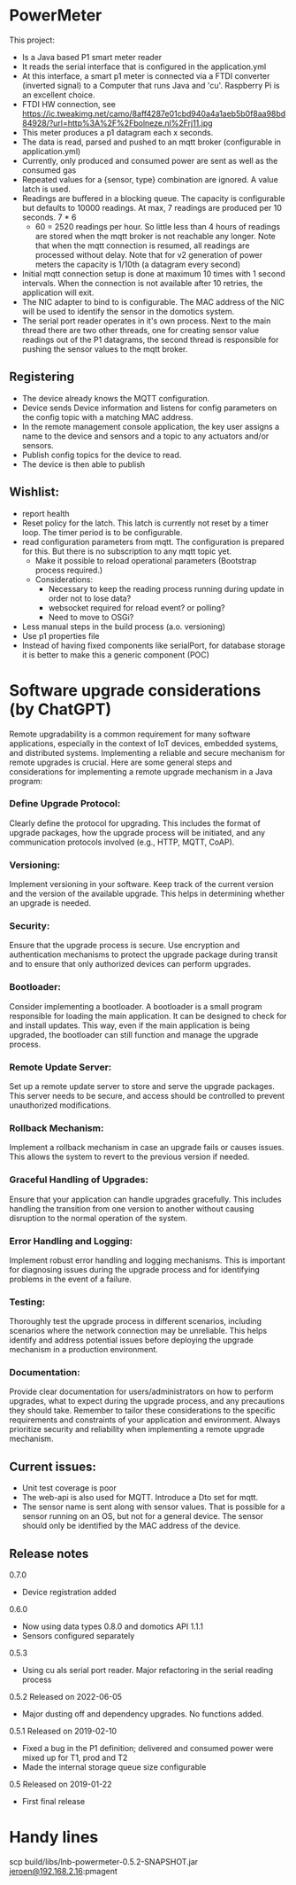 # PowerMeter

This project:

* Is a Java based P1 smart meter reader
* It reads the serial interface that is configured in the application.yml
* At this interface, a smart p1 meter is connected via a FTDI converter (inverted signal) to a Computer that runs Java
  and 'cu'. Raspberry Pi is an excellent choice.
* FTDI HW connection,
  see https://ic.tweakimg.net/camo/8aff4287e01cbd940a4a1aeb5b0f8aa98bd84928/?url=http%3A%2F%2Fbolneze.nl%2Frj11.jpg
* This meter produces a p1 datagram each x seconds.
* The data is read, parsed and pushed to an mqtt broker (configurable in application.yml)
* Currently, only produced and consumed power are sent as well as the consumed gas
* Repeated values for a {sensor, type} combination are ignored. A value latch is used.
* Readings are buffered in a blocking queue. The capacity is configurable but defaults to 10000 readings. At max, 7
  readings are produced per 10 seconds. 7 * 6
    * 60 = 2520 readings per hour. So little less than 4 hours of readings are stored when the mqtt broker is not
      reachable any longer. Note that when the mqtt
      connection is resumed, all readings are processed without delay. Note that for v2 generation of power meters the
      capacity is 1/10th (a datagram every second)
* Initial mqtt connection setup is done at maximum 10 times with 1 second intervals. When the connection is not
  available after 10 retries, the application will exit.
* The NIC adapter to bind to is configurable. The MAC address of the NIC will be used to identify the sensor in the
  domotics system.
* The serial port reader operates in it's own process. Next to the main thread there are two other threads, one for
  creating sensor value readings out of the P1 datagrams, the second thread is responsible for pushing the sensor values
  to the mqtt broker.

## Registering

* The device already knows the MQTT configuration.
* Device sends Device information and listens for config parameters on the config topic with a matching MAC address.
* In the remote management console application, the key user assigns a name to the device and sensors and a topic to any
  actuators and/or sensors.
* Publish config topics for the device to read.
* The device is then able to publish

## Wishlist:

* report health
* Reset policy for the latch. This latch is currently not reset by a timer loop. The timer period is
  to be configurable.
* read configuration parameters from mqtt. The configuration is prepared for this. But there is no subscription to any
  mqtt topic yet.
    * Make it possible to reload operational parameters (Bootstrap process required.)
    * Considerations:
        * Necessary to keep the reading process running during update in order not to lose data?
        * websocket required for reload event? or polling?
        * Need to move to OSGi?
* Less manual steps in the build process (a.o. versioning)
* Use p1 properties file
* Instead of having fixed components like serialPort, for database storage it is better to make this a generic
  component (POC)

# Software upgrade considerations (by ChatGPT)

Remote upgradability is a common requirement for many software applications, especially in the context of IoT devices,
embedded systems, and distributed systems. Implementing a reliable and secure mechanism for remote upgrades is crucial.
Here are some general steps and considerations for implementing a remote upgrade mechanism in a Java program:

### Define Upgrade Protocol:

Clearly define the protocol for upgrading. This includes the format of upgrade packages, how the upgrade process will be
initiated, and any communication protocols involved (e.g., HTTP, MQTT, CoAP).

### Versioning:

Implement versioning in your software. Keep track of the current version and the version of the available upgrade. This
helps in determining whether an upgrade is needed.

### Security:

Ensure that the upgrade process is secure. Use encryption and authentication mechanisms to protect the upgrade package
during transit and to ensure that only authorized devices can perform upgrades.

### Bootloader:

Consider implementing a bootloader. A bootloader is a small program responsible for loading the main application. It can
be designed to check for and install updates. This way, even if the main application is being upgraded, the bootloader
can still function and manage the upgrade process.

### Remote Update Server:

Set up a remote update server to store and serve the upgrade packages. This server needs to be secure, and access should
be controlled to prevent unauthorized modifications.

### Rollback Mechanism:

Implement a rollback mechanism in case an upgrade fails or causes issues. This allows the system to revert to the
previous version if needed.

### Graceful Handling of Upgrades:

Ensure that your application can handle upgrades gracefully. This includes handling the transition from one version to
another without causing disruption to the normal operation of the system.

### Error Handling and Logging:

Implement robust error handling and logging mechanisms. This is important for diagnosing issues during the upgrade
process and for identifying problems in the event of a failure.

### Testing:

Thoroughly test the upgrade process in different scenarios, including scenarios where the network connection may be
unreliable. This helps identify and address potential issues before deploying the upgrade mechanism in a production
environment.

### Documentation:

Provide clear documentation for users/administrators on how to perform upgrades, what to expect during the upgrade
process, and any precautions they should take.
Remember to tailor these considerations to the specific requirements and constraints of your application and
environment. Always prioritize security and reliability when implementing a remote upgrade mechanism.

## Current issues:

* Unit test coverage is poor
* The web-api is also used for MQTT. Introduce a Dto set for mqtt.
* The sensor name is sent along with sensor values. That is possible for a sensor running on an OS, but not for a
  general device. The sensor should only be identified by the MAC address of the device.

## Release notes

0.7.0

* Device registration added

0.6.0

* Now using data types 0.8.0 and domotics API 1.1.1
* Sensors configured separately

0.5.3

* Using cu als serial port reader. Major refactoring in the serial reading process

0.5.2 Released on 2022-06-05

* Major dusting off and dependency upgrades. No functions added.

0.5.1 Released on 2019-02-10

* Fixed a bug in the P1 definition; delivered and consumed power were mixed up for T1, prod and T2
* Made the internal storage queue size configurable

0.5 Released on 2019-01-22

* First final release

# Handy lines

scp build/libs/lnb-powermeter-0.5.2-SNAPSHOT.jar jeroen@192.168.2.16:pmagent

